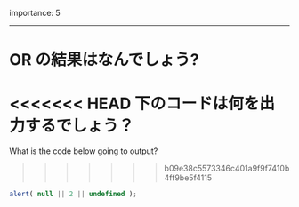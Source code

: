 importance: 5

---

# OR の結果はなんでしょう?

<<<<<<< HEAD
下のコードは何を出力するでしょう？
=======
What is the code below going to output?
>>>>>>> b09e38c5573346c401a9f9f7410b4ff9be5f4115

```js
alert( null || 2 || undefined );
```
